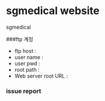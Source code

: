 # sgmedical website
sgmedical

###ftp 계정
- ftp host : 
- user name : 
- user pwd : 
- root path : 
- Web server root URL : 

### issue report

